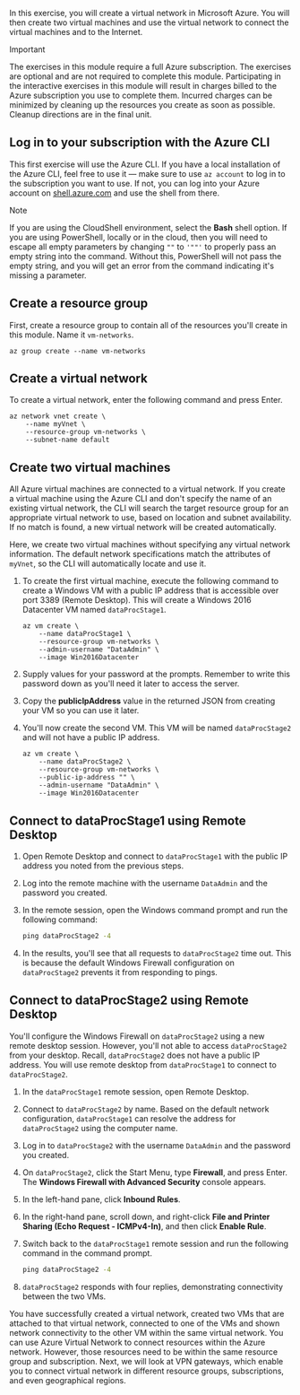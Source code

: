 In this exercise, you will create a virtual network in Microsoft Azure. You will then create two virtual machines and use the virtual network to connect the virtual machines and to the Internet.

> [!IMPORTANT]
> The exercises in this module require a full Azure subscription. The exercises are optional and are not required to complete this module. Participating in the interactive exercises in this module will result in charges billed to the Azure subscription you use to complete them.  Incurred charges can be minimized by cleaning up the resources you create as soon as possible. Cleanup directions are in the final unit.

## Log in to your subscription with the Azure CLI

This first exercise will use the Azure CLI. If you have a local installation of the Azure CLI, feel free to use it &mdash; make sure to use `az account` to log in to the subscription you want to use. If not, you can log into your Azure account on [shell.azure.com](https://shell.azure.com) and use the shell from there.

> [!NOTE]
> If you are using the CloudShell environment, select the **Bash** shell option. If you are using PowerShell, locally or in the cloud, then you will need to escape all empty parameters by changing `""` to `'""'` to properly pass an empty string into the command. Without this, PowerShell will not pass the empty string, and you will get an error from the command indicating it's missing a parameter.

## Create a resource group

First, create a resource group to contain all of the resources you'll create in this module. Name it `vm-networks`.

```azurecli
az group create --name vm-networks
```

## Create a virtual network

To create a virtual network, enter the following command and press Enter.

```azurecli
az network vnet create \
    --name myVnet \
    --resource-group vm-networks \
    --subnet-name default
```

## Create two virtual machines

All Azure virtual machines are connected to a virtual network. If you create a virtual machine using the Azure CLI and don't specify the name of an existing virtual network, the CLI will search the target resource group for an appropriate virtual network to use, based on location and subnet availability. If no match is found, a new virtual network will be created automatically.

Here, we create two virtual machines without specifying any virtual network information. The default network specifications match the attributes of `myVnet`, so the CLI will automatically locate and use it.

1. To create the first virtual machine, execute the following command to create a Windows VM with a public IP address that is accessible over port 3389 (Remote Desktop). This will create a Windows 2016 Datacenter VM named `dataProcStage1`.

    ```azurecli
    az vm create \
        --name dataProcStage1 \
        --resource-group vm-networks \
        --admin-username "DataAdmin" \
        --image Win2016Datacenter
    ```

1. Supply values for your password at the prompts. Remember to write this password down as you'll need it later to access the server.

1. Copy the **publicIpAddress** value in the returned JSON from creating your VM so you can use it later.

1. You'll now create the second VM. This VM will be named `dataProcStage2` and will not have a public IP address.

    ```azurecli
    az vm create \
        --name dataProcStage2 \
        --resource-group vm-networks \
        --public-ip-address "" \
        --admin-username "DataAdmin" \
        --image Win2016Datacenter
    ```

## Connect to dataProcStage1 using Remote Desktop

1. Open Remote Desktop and connect to `dataProcStage1` with the public IP address you noted from the previous steps.

1. Log into the remote machine with the username `DataAdmin` and the password you created.

1. In the remote session, open the Windows command prompt and run the following command:

    ```cmd
    ping dataProcStage2 -4
    ```

1. In the results, you'll see that all requests to `dataProcStage2` time out. This is because the default Windows Firewall configuration on `dataProcStage2` prevents it from responding to pings.

## Connect to dataProcStage2 using Remote Desktop

You'll configure the Windows Firewall on `dataProcStage2` using a new remote desktop session. However, you'll not able to access `dataProcStage2` from your desktop. Recall, `dataProcStage2` does not have a public IP address. You will use remote desktop from `dataProcStage1` to connect to `dataProcStage2`.

1. In the `dataProcStage1` remote session, open Remote Desktop.

1. Connect to `dataProcStage2` by name. Based on the default network configuration, `dataProcStage1` can resolve the address for `dataProcStage2` using the computer name.

1. Log in to `dataProcStage2` with the username `DataAdmin` and the password you created.

1. On `dataProcStage2`, click the Start Menu, type **Firewall**, and press Enter. The **Windows Firewall with Advanced Security** console appears.

1. In the left-hand pane, click **Inbound Rules**.

1. In the right-hand pane, scroll down, and right-click **File and Printer Sharing (Echo Request - ICMPv4-In)**, and then click **Enable Rule**.

1. Switch back to the `dataProcStage1` remote session and run the following command in the command prompt.

    ```cmd
    ping dataProcStage2 -4
    ```

1. `dataProcStage2` responds with four replies, demonstrating connectivity between the two VMs.

You have successfully created a virtual network, created two VMs that are attached to that virtual network, connected to one of the VMs and shown network connectivity to the other VM within the same virtual network. You can use Azure Virtual Network to connect resources within the Azure network. However, those resources need to be within the same resource group and subscription. Next, we will look at VPN gateways, which enable you to connect virtual network in different resource groups, subscriptions, and even geographical regions.
